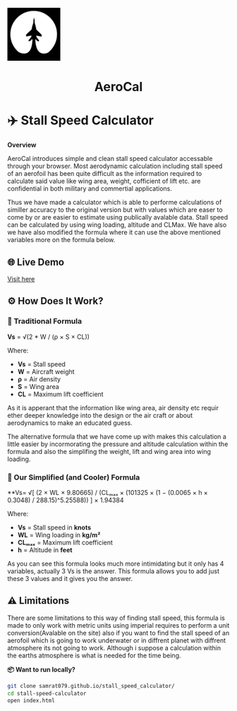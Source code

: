 <p align="left">
    <img src="favicon.svg" alt="AeroCal logo" width="120"/>
</p>    

<h1 align="Center"><strong>AeroCal</strong>

# ✈️ Stall Speed Calculator

**Overview**

AeroCal introduces simple and clean stall speed calculator accessable through your browser. Most aerodynamic calculation including stall speed of an aerofoil has been quite difficult as the information required to calculate said value like wing area, weight, cofficient of lift etc. are confidential in both military and commertial applications. 

Thus we have made a calculator which is able to performe calculations of similler accuracy to the original version but with values which are easer to come by or are easier to estimate using publically avalable data. Stall speed can be calculated by using wing loading, altitude and CLMax. We have also we have also modified the formula where it can use the above mentioned variables more on the formula below.

## 🌐 Live Demo

[Visit here](samrat079.github.io/stall_speed_calculator/)

## ⚙️ How Does It Work?

### 🧪 Traditional Formula

**Vs** = √(2 * W / (ρ × S × CL))

Where:  
- **Vs** = Stall speed  
- **W** = Aircraft weight  
- **ρ** = Air density  
- **S** = Wing area  
- **CL** = Maximum lift coefficient

As it is apperant that the information like wing area, air density etc requir ether deeper knowledge into the design or the air craft or about aerodynamics to make an educated guess. 

The alternative formula that we have come up with makes this calculation a little easier by incormorating the pressure and altitude calculation within the formula and also the simplifing the weight, lift and wing area into wing loading. 

### 🧮 Our Simplified (and Cooler) Formula

**Vs= √[ (2 × WL × 9.80665) / (CLₘₐₓ × (101325 × (1 − (0.0065 × h × 0.3048) / 288.15)^5.25588)) ] × 1.94384

Where:
- **Vs** = Stall speed in **knots**
- **WL** = Wing loading in **kg/m²**
- **CLₘₐₓ** = Maximum lift coefficient 
- **h** = Altitude in **feet**

As you can see this formula looks much more intimidating but it only has 4 variables, actually 3 Vs is the answer. This formula allows you to add just these 3 values and it gives you the answer. 

## ⚠️ Limitations

There are some limitations to this way of finding stall speed, this formula is made to only work with metric units using imperial requires to perform a unit conversion(Avalable on the site) also if you want to find the stall speed of an aerofoil which is going to work underwater or in diffrent planet with diffrent atmosphere its not going to work. Although i suppose a calculation within the earths atmosphere is what is needed for the time being. 

**📦 Want to run locally?**

```bash
git clone samrat079.github.io/stall_speed_calculator/
cd stall-speed-calculator
open index.html
